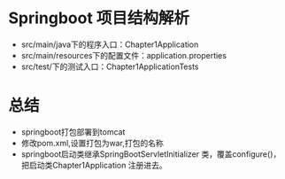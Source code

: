 # Springboot  项目结构解析

* src/main/java下的程序入口：Chapter1Application
* src/main/resources下的配置文件：application.properties
* src/test/下的测试入口：Chapter1ApplicationTests

# 总结
* springboot打包部署到tomcat
* 修改pom.xml,设置打包为war,打包的名称
* springboot启动类继承SpringBootServletInitializer 类，覆盖configure()，把启动类Chapter1Application 注册进去。